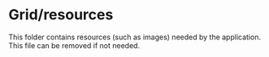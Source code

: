# Grid/resources

This folder contains resources (such as images) needed by the application. This file can
be removed if not needed.
